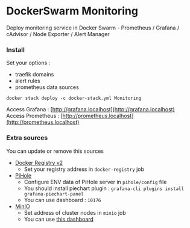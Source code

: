 # DockerSwarm Monitoring
 Deploy monitoring service in Docker Swarm - Prometheus / Grafana / cAdvisor / Node Exporter / Alert Manager

### Install

Set your options :
* traefik domains
* alert rules
* prometheus data sources

```shell
docker stack deploy -c docker-stack.yml Monitoring
```

Access Grafana : [http://grafana.localhost](http://grafana.localhost)  
Access Prometheus : [http://prometheus.localhost](http://prometheus.localhost)

### Extra sources

You can update or remove this sources

* [Docker Registry v2](https://docs.docker.com/registry)
  * Set your registry address in `docker-registry` job
* [PiHole](https://pi-hole.net)
  * Configure ENV data of PiHole server in `pihole/config` file
  * You should install piechart plugin : `grafana-cli plugins install grafana-piechart-panel`
  * You can use dashboard : `10176`
* [MinIO](https://min.io)
  * Set address of cluster nodes  in `minio` job
  * You can use [this dashboard](https://gist.github.com/hatamiarash7/d27f51c6c6e5ab97f3abdbacf03ae9c0)
